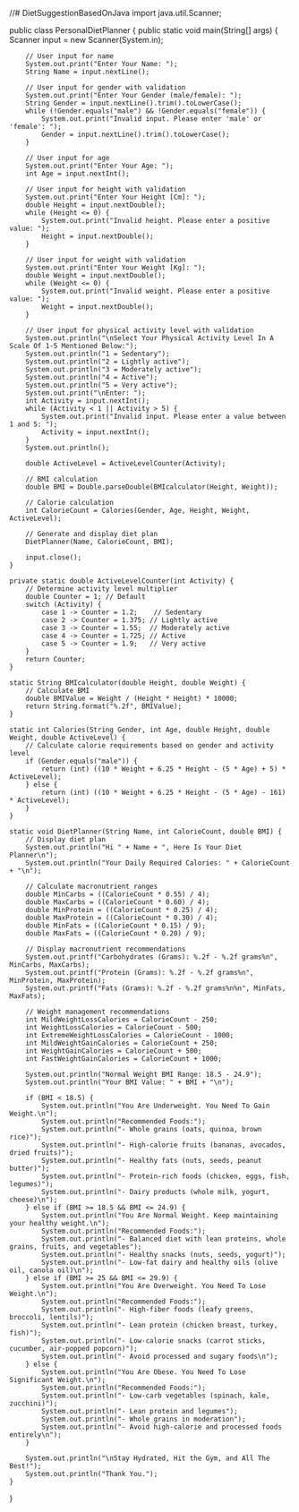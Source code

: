 //# DietSuggestionBasedOnJava
import java.util.Scanner;

public class PersonalDietPlanner {
    public static void main(String[] args) {
        Scanner input = new Scanner(System.in);

        // User input for name
        System.out.print("Enter Your Name: ");
        String Name = input.nextLine();

        // User input for gender with validation
        System.out.print("Enter Your Gender (male/female): ");
        String Gender = input.nextLine().trim().toLowerCase();
        while (!Gender.equals("male") && !Gender.equals("female")) {
            System.out.print("Invalid input. Please enter 'male' or 'female': ");
            Gender = input.nextLine().trim().toLowerCase();
        }

        // User input for age
        System.out.print("Enter Your Age: ");
        int Age = input.nextInt();

        // User input for height with validation
        System.out.print("Enter Your Height [Cm]: ");
        double Height = input.nextDouble();
        while (Height <= 0) {
            System.out.print("Invalid height. Please enter a positive value: ");
            Height = input.nextDouble();
        }

        // User input for weight with validation
        System.out.print("Enter Your Weight [Kg]: ");
        double Weight = input.nextDouble();
        while (Weight <= 0) {
            System.out.print("Invalid weight. Please enter a positive value: ");
            Weight = input.nextDouble();
        }

        // User input for physical activity level with validation
        System.out.println("\nSelect Your Physical Activity Level In A Scale Of 1-5 Mentioned Below:");
        System.out.println("1 = Sedentary");
        System.out.println("2 = Lightly active");
        System.out.println("3 = Moderately active");
        System.out.println("4 = Active");
        System.out.println("5 = Very active");
        System.out.print("\nEnter: ");
        int Activity = input.nextInt();
        while (Activity < 1 || Activity > 5) {
            System.out.print("Invalid input. Please enter a value between 1 and 5: ");
            Activity = input.nextInt();
        }
        System.out.println();

        double ActiveLevel = ActiveLevelCounter(Activity);

        // BMI calculation
        double BMI = Double.parseDouble(BMIcalculator(Height, Weight));

        // Calorie calculation
        int CalorieCount = Calories(Gender, Age, Height, Weight, ActiveLevel);

        // Generate and display diet plan
        DietPlanner(Name, CalorieCount, BMI);

        input.close();
    }

    private static double ActiveLevelCounter(int Activity) {
        // Determine activity level multiplier
        double Counter = 1; // Default
        switch (Activity) {
            case 1 -> Counter = 1.2;    // Sedentary
            case 2 -> Counter = 1.375; // Lightly active
            case 3 -> Counter = 1.55;  // Moderately active
            case 4 -> Counter = 1.725; // Active
            case 5 -> Counter = 1.9;   // Very active
        }
        return Counter;
    }

    static String BMIcalculator(double Height, double Weight) {
        // Calculate BMI
        double BMIValue = Weight / (Height * Height) * 10000;
        return String.format("%.2f", BMIValue);
    }

    static int Calories(String Gender, int Age, double Height, double Weight, double ActiveLevel) {
        // Calculate calorie requirements based on gender and activity level
        if (Gender.equals("male")) {
            return (int) ((10 * Weight + 6.25 * Height - (5 * Age) + 5) * ActiveLevel);
        } else {
            return (int) ((10 * Weight + 6.25 * Height - (5 * Age) - 161) * ActiveLevel);
        }
    }

    static void DietPlanner(String Name, int CalorieCount, double BMI) {
        // Display diet plan
        System.out.println("Hi " + Name + ", Here Is Your Diet Planner\n");
        System.out.println("Your Daily Required Calories: " + CalorieCount + "\n");

        // Calculate macronutrient ranges
        double MinCarbs = ((CalorieCount * 0.55) / 4);
        double MaxCarbs = ((CalorieCount * 0.60) / 4);
        double MinProtein = ((CalorieCount * 0.25) / 4);
        double MaxProtein = ((CalorieCount * 0.30) / 4);
        double MinFats = ((CalorieCount * 0.15) / 9);
        double MaxFats = ((CalorieCount * 0.20) / 9);

        // Display macronutrient recommendations
        System.out.printf("Carbohydrates (Grams): %.2f - %.2f grams%n", MinCarbs, MaxCarbs);
        System.out.printf("Protein (Grams): %.2f - %.2f grams%n", MinProtein, MaxProtein);
        System.out.printf("Fats (Grams): %.2f - %.2f grams%n%n", MinFats, MaxFats);

        // Weight management recommendations
        int MildWeightLossCalories = CalorieCount - 250;
        int WeightLossCalories = CalorieCount - 500;
        int ExtremeWeightLossCalories = CalorieCount - 1000;
        int MildWeightGainCalories = CalorieCount + 250;
        int WeightGainCalories = CalorieCount + 500;
        int FastWeightGainCalories = CalorieCount + 1000;

        System.out.println("Normal Weight BMI Range: 18.5 - 24.9");
        System.out.println("Your BMI Value: " + BMI + "\n");

        if (BMI < 18.5) {
            System.out.println("You Are Underweight. You Need To Gain Weight.\n");
            System.out.println("Recommended Foods:");
            System.out.println("- Whole grains (oats, quinoa, brown rice)");
            System.out.println("- High-calorie fruits (bananas, avocados, dried fruits)");
            System.out.println("- Healthy fats (nuts, seeds, peanut butter)");
            System.out.println("- Protein-rich foods (chicken, eggs, fish, legumes)");
            System.out.println("- Dairy products (whole milk, yogurt, cheese)\n");
        } else if (BMI >= 18.5 && BMI <= 24.9) {
            System.out.println("You Are Normal Weight. Keep maintaining your healthy weight.\n");
            System.out.println("Recommended Foods:");
            System.out.println("- Balanced diet with lean proteins, whole grains, fruits, and vegetables");
            System.out.println("- Healthy snacks (nuts, seeds, yogurt)");
            System.out.println("- Low-fat dairy and healthy oils (olive oil, canola oil)\n");
        } else if (BMI >= 25 && BMI <= 29.9) {
            System.out.println("You Are Overweight. You Need To Lose Weight.\n");
            System.out.println("Recommended Foods:");
            System.out.println("- High-fiber foods (leafy greens, broccoli, lentils)");
            System.out.println("- Lean protein (chicken breast, turkey, fish)");
            System.out.println("- Low-calorie snacks (carrot sticks, cucumber, air-popped popcorn)");
            System.out.println("- Avoid processed and sugary foods\n");
        } else {
            System.out.println("You Are Obese. You Need To Lose Significant Weight.\n");
            System.out.println("Recommended Foods:");
            System.out.println("- Low-carb vegetables (spinach, kale, zucchini)");
            System.out.println("- Lean protein and legumes");
            System.out.println("- Whole grains in moderation");
            System.out.println("- Avoid high-calorie and processed foods entirely\n");
        }

        System.out.println("\nStay Hydrated, Hit the Gym, and All The Best!");
        System.out.println("Thank You.");
    }
}
